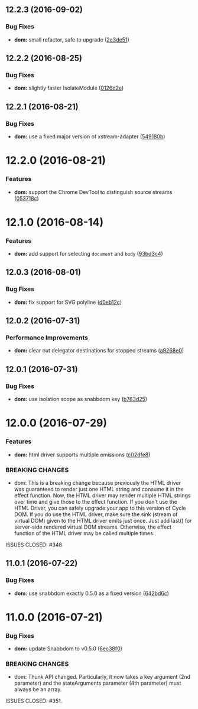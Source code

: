 <a name="12.2.3"></a>
## 12.2.3 (2016-09-02)


### Bug Fixes

* **dom:** small refactor, safe to upgrade ([2e3de51](https://github.com/cyclejs/cyclejs/tree/master/packages/dom/commit/2e3de51))



<a name="12.2.2"></a>
## 12.2.2 (2016-08-25)


### Bug Fixes

* **dom:** slightly faster IsolateModule ([0126d2e](https://github.com/cyclejs/cyclejs/tree/master/packages/dom/commit/0126d2e))



<a name="12.2.1"></a>
## 12.2.1 (2016-08-21)


### Bug Fixes

* **dom:** use a fixed major version of xstream-adapter ([549180b](https://github.com/cyclejs/cyclejs/tree/master/packages/dom/commit/549180b))



<a name="12.2.0"></a>
# 12.2.0 (2016-08-21)


### Features

* **dom:** support the Chrome DevTool to distinguish source streams ([053718c](https://github.com/cyclejs/cyclejs/tree/master/packages/dom/commit/053718c))



<a name="12.1.0"></a>
# 12.1.0 (2016-08-14)


### Features

* **dom:** add support for selecting `document` and `body` ([93bd3c4](https://github.com/cyclejs/cyclejs/tree/master/packages/dom/commit/93bd3c4))



<a name="12.0.3"></a>
## 12.0.3 (2016-08-01)


### Bug Fixes

* **dom:** fix support for SVG polyline ([d0eb12c](https://github.com/cyclejs/cyclejs/tree/master/packages/dom/commit/d0eb12c))



<a name="12.0.2"></a>
## 12.0.2 (2016-07-31)


### Performance Improvements

* **dom:** clear out delegator destinations for stopped streams ([a9268e0](https://github.com/cyclejs/cyclejs/tree/master/packages/dom/commit/a9268e0))



<a name="12.0.1"></a>
## 12.0.1 (2016-07-31)


### Bug Fixes

* **dom:** use isolation scope as snabbdom key ([b763d25](https://github.com/cyclejs/cyclejs/tree/master/packages/dom/commit/b763d25))



<a name="12.0.0"></a>
# 12.0.0 (2016-07-29)


### Features

* **dom:** html driver supports multiple emissions ([c02dfe8](https://github.com/cyclejs/cyclejs/tree/master/packages/dom/commit/c02dfe8))


### BREAKING CHANGES

* dom: This is a breaking change because previously the HTML driver was guaranteed to render just one HTML
string and consume it in the effect function. Now, the HTML driver may render multiple HTML strings
over time and give those to the effect function. If you don't use the HTML Driver, you can safely
upgrade your app to this version of Cycle DOM. If you do use the HTML driver, make sure the sink
(stream of virtual DOM) given to the HTML driver emits just once. Just add last() for server-side
rendered virtual DOM streams. Otherwise, the effect function of the HTML driver may be called
multiple times.

ISSUES CLOSED: #348



<a name="11.0.1"></a>
## 11.0.1 (2016-07-22)


### Bug Fixes

* **dom:** use snabbdom exactly 0.5.0 as a fixed version ([642bd6c](https://github.com/cyclejs/cyclejs/tree/master/packages/dom/commit/642bd6c))



<a name="11.0.0"></a>
# 11.0.0 (2016-07-21)


### Bug Fixes

* **dom:** update Snabbdom to v0.5.0 ([6ec38f0](https://github.com/cyclejs/cyclejs/tree/master/packages/dom/commit/6ec38f0))


### BREAKING CHANGES

* dom: Thunk API changed. Particularly, it now takes a key argument (2nd parameter) and the stateArguments
parameter (4th parameter) must always be an array.

ISSUES CLOSED: #351.



